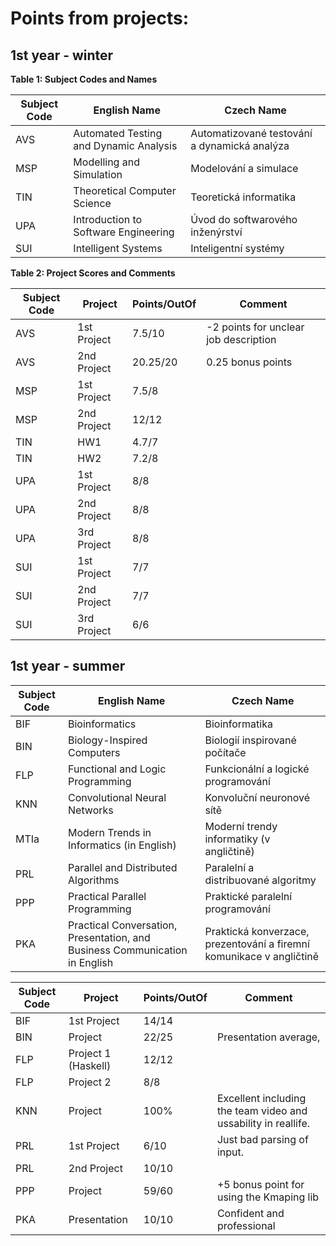 # Points from projects:

## 1st year - winter

**Table 1: Subject Codes and Names**

| Subject Code | English Name                                  | Czech Name                                       |
|--------------|-----------------------------------------------|--------------------------------------------------|
| AVS          | Automated Testing and Dynamic Analysis        | Automatizované testování a dynamická analýza      |
| MSP          | Modelling and Simulation                      | Modelování a simulace                            |
| TIN          | Theoretical Computer Science                  | Teoretická informatika                           |
| UPA          | Introduction to Software Engineering          | Úvod do softwarového inženýrství                 |
| SUI          | Intelligent Systems                           | Inteligentní systémy                             |

**Table 2: Project Scores and Comments**

| Subject Code | Project        | Points/OutOf | Comment                                  |
|--------------|----------------|--------------|------------------------------------------|
| AVS          | 1st Project    | 7.5/10       | -2 points for unclear job description    |
| AVS          | 2nd Project    | 20.25/20     | 0.25 bonus points                        |
| MSP          | 1st Project    | 7.5/8        |                                          |
| MSP          | 2nd Project    | 12/12        |                                          |
| TIN          | HW1            | 4.7/7        |                                          |
| TIN          | HW2            | 7.2/8        |                                          |
| UPA          | 1st Project    | 8/8          |                                          |
| UPA          | 2nd Project    | 8/8          |                                          |
| UPA          | 3rd Project    | 8/8          |                                          |
| SUI          | 1st Project    | 7/7          |                                          |
| SUI          | 2nd Project    | 7/7          |                                          |
| SUI          | 3rd Project    | 6/6          |                                          |


## 1st year - summer

| Subject Code | English Name                                                                | Czech Name                                                           |
| ------------ | --------------------------------------------------------------------------- | -------------------------------------------------------------------- |
| BIF          | Bioinformatics                                                              | Bioinformatika                                                       |
| BIN          | Biology-Inspired Computers                                                  | Biologií inspirované počítače                                        |
| FLP          | Functional and Logic Programming                                            | Funkcionální a logické programování                                  |
| KNN          | Convolutional Neural Networks                                               | Konvoluční neuronové sítě                                            |
| MTIa         | Modern Trends in Informatics (in English)                                   | Moderní trendy informatiky (v angličtině)                            |
| PRL          | Parallel and Distributed Algorithms                                         | Paralelní a distribuované algoritmy                                  |
| PPP          | Practical Parallel Programming                                              | Praktické paralelní programování                                     |
| PKA          | Practical Conversation, Presentation, and Business Communication in English | Praktická konverzace, prezentování a firemní komunikace v angličtině |


| Subject Code | Project           | Points/OutOf | Comment                                 |
| ------------ | ----------------- | ------------ | --------------------------------------- |
| BIF          | 1st Project       | 14/14        | |
| BIN          | Project       | 22/25        | Presentation average,        |
| FLP          | Project 1 (Haskell)     | 12/12        |                                         |
| FLP          | Project 2      | 8/8        |                              |
| KNN          | Project           | 100%        | Excellent including the team video and ussability in reallife.          |                  |
| PRL          | 1st Project       | 6/10       | Just bad parsing of input.    |
| PRL          | 2nd Project       | 10/10       |                   |
| PPP          | Project   | 59/60      | +5 bonus point for using the Kmaping lib                  |         |
| PKA          | Presentation      | 10/10        | Confident and professional              |
